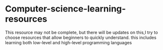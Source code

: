 # Computer-science-learning-resources
This resource may not be complete, but there will be updates on this,I try to choose resources that allow beginners to quickly understand.
this includes learning both low-level and high-level programming languages

